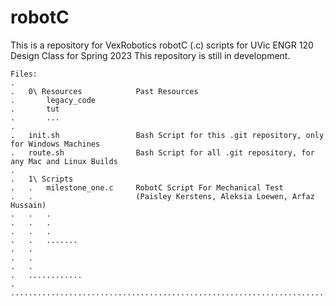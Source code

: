 # robotC

This is a repository for VexRobotics robotC (.c) scripts for UVic ENGR 120 Design Class for Spring 2023
This repository is still in development.

    Files:
    .
    .   0\ Resources            Past Resources
    .       legacy_code
    .       tut
    .       ...
    .   
    .   init.sh                 Bash Script for this .git repository, only for Windows Machines
    .   route.sh                Bash Script for all .git repository, for any Mac and Linux Builds
    .
    .   1\ Scripts
    .   .   milestone_one.c     RobotC Script For Mechanical Test
    .   .                       (Paisley Kerstens, Aleksia Loewen, Arfaz Hussain)
    .   .   .
    .   .   .
    .   .   .
    .   .   .......
    .   .
    .   .
    .   .
    .   ............
    . 
    ....................................................................................
